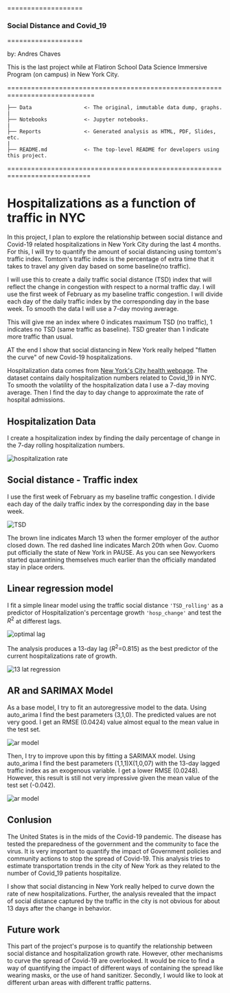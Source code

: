 ===================
### Social Distance and Covid_19
===================

by: Andres Chaves

This is the last project while at Flatiron School Data Science Immersive Program (on campus) in New York City.

============================================================================

    ├── Data                 <- The original, immutable data dump, graphs.
    |
    ├── Notebooks            <- Jupyter notebooks.
    |
    ├── Reports              <- Generated analysis as HTML, PDF, Slides, etc.
    |
    ├── README.md            <- The top-level README for developers using this project.



===========================================================================

# Hospitalizations as a function of traffic in NYC


In this project, I plan to explore the relationship between social distance and Covid-19 related hospitalizations in New York City during the last 4 months.
For this, I will try to quantify the amount of social distancing using tomtom's traffic index. Tomtom's traffic index is the percentage of extra time that it takes to travel any given day based on some baseline(no traffic).

I will use this to create a daily traffic social distance (TSD) index that will reflect the change in congestion with respect to a normal traffic day. I will use the first week of February as my baseline traffic congestion. I will divide each day of the daily traffic index by the corresponding day in the base week. To smooth the data I will use a 7-day moving average.

This will give me an index where 0 indicates maximum TSD (no traffic), 1 indicates no TSD (same traffic as baseline). TSD greater than 1 indicate more traffic than usual.

AT the end I show that social distancing in New York really helped "flatten the curve" of new Covid-19 hospitalizations.  

Hospitalization data comes from [New York's City health webpage](https://www1.nyc.gov/site/doh/covid/covid-19-data.page). The dataset contains daily hospitalization numbers related to Covid_19 in NYC. To smooth the volatility of the hospitalization data I use a 7-day moving average. Then I find the day to day change to approximate the rate of hospital admissions.

## Hospitalization Data

I create a hospitalization index by finding the daily percentage of change in the 7-day rolling hospitalization numbers.

![hospitalization rate](/Data/hospitalization_rate_of_change.png)


## Social distance - Traffic index

I use the first week of February as my baseline traffic congestion. I divide each day of the daily traffic index by the corresponding day in the base week.

![TSD](/Data/TSD_index.png)

The brown line indicates March 13 when the former employer of the author closed down. The red dashed line indicates March 20th when Gov. Cuomo put officially the state of New York in PAUSE.
As you can see Newyorkers started quarantining themselves much earlier than the officially mandated stay in place orders.   


## Linear regression model

I fit a simple linear model using the traffic social distance `'TSD_rolling'` as a predictor of Hospitalization's percentage growth `'hosp_change'` and test the $R^{2}$ at differest lags.

![optimal lag](/Data/optimal_lag.png)

The analysis produces a 13-day lag ($R^{2}$=0.815) as the best predictor of the current hospitalizations rate of growth.

![13 lat regression](/Data/OLS_regression_13_day_lag.png)

## AR and SARIMAX Model

As a base model, I try to fit an autoregressive model to the data. Using auto_arima I find the best parameters (3,1,0). The predicted values are not very good. I get an RMSE (0.0424) value almost equal to the mean value in the test set. 

![ar model](/Data/AR_prediction_full.png)

Then, I try to improve upon this by fitting a SARIMAX model. Using auto_arima I find the best parameters (1,1,1)X(1,0,07) with the 13-day lagged traffic index as an exogenous variable. I get a lower RMSE (0.0248). However, this result is still not very impressive given the mean value of the test set (-0.042).

![ar model](/Data/SARIMAX_prediction_full.png)
## Conlusion

The United States is in the mids of the Covid-19 pandemic. The disease has tested the preparedness of the government and the community to face the virus. It is very important to quantify the impact of Government policies and community actions to stop the spread of Covid-19.  This analysis tries to estimate transportation trends in the city of New York as they related to the number of Covid_19 patients hospitalize.

I show that social distancing in New York really helped to curve down the rate of new hospitalizations.  Further, the analysis revealed that the impact of social distance captured by the traffic in the city is not obvious for about 13 days after the change in behavior.

## Future work

This part of the project's purpose is to quantify the relationship between social distance and hospitalization growth rate. However, other mechanisms to curve the spread of Covid-19 are overlooked. It would be nice to find a way of quantifying the impact of different ways of containing the spread like wearing masks, or the use of hand sanitizer.
Secondly, I would like to look at different urban areas with different traffic patterns.

